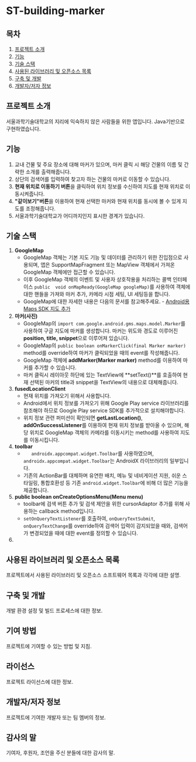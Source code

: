 # ST-building-marker



## 목차

1. [프로젝트 소개](#프로젝트-소개)
2. [기능](#기능)
3. [기술 스택](#기술-스택)
4. [사용된 라이브러리 및 오픈소스 목록](#사용된-라이브러리-및-오픈소스-목록)
5. [구축 및 개발](#구축-및-개발)
6. [개발자/저자 정보](#개발자저자-정보)

## 프로젝트 소개

서울과학기술대학교의 지리에 익숙하지 않은 사람들을 위한 앱입니다.
Java기반으로 구현하였습니다.

## 기능

1. 교내 건물 및 주요 장소에 대해 마커가 있으며, 마커 클릭 시 해당 건물의 이름 및 간략한 소개를 출력해줍니다.
2. 상단의 검색어를 입력하여 찾고자 하는 건물의 마커로 이동할 수 있습니다.
3. **현재 위치로 이동하기 버튼**을 클릭하여 위치 정보를 수신하여 지도를 현재 위치로 이동시켜줍니다.
4. **"같이보기"버튼**을 이용하여 현재 선택한 마커와 현재 위치를 동시에 볼 수 있게 지도를 조정해줍니다.
5. 서울과학기술대학교가 어디까지인지 표시한 경계가 있습니다.

## 기술 스택

1. **GoogleMap**
   - GoogleMap 객체는 기본 지도 기능 및 데이터를 관리하기 위한 진입점으로 사용되며, 앱은 SupportMapFragment 또는 MapView 객체에서 가져온 GoogleMap 객체에만 접근할 수 있습니다.
   - 이후 GoogleMap 객체의 이벤트 및 사용자 상호작용을 처리하는 콜백 인터페이스 `public  void onMapReady(GoogleMap googleMap)`를 사용하여 객체에 대한 핸들을 가져와 마커 추가, 카메라 시점 세팅, UI 세팅등을 합니다.
   - GoogleMap에 대한 자세한 내용은 다음의 문서를 참고해주세요.	  - [Android용 Maps SDK 지도 추가](https://developers.google.com/maps/documentation/android-sdk/map?hl=ko)
2. **마커(사진)**
   - GoogleMap의 `import com.google.android.gms.maps.model.Marker`를 사용하여 구글 지도에 마커를 생성합니다. 마커는 위도와 경도로 이루어진 **position, title, snippet**으로 이루어져 있습니다.
   - GoogleMap의 `public boolean onMarkerClick(final Marker marker)` method를 override하여 마커가 클릭되었을 때의 event를 작성해줍니다.
   - GoogleMap 객체에 **addMarker(Marker marker)** method를 이용하여  마커를 추가할 수 있습니다.
   - 마커 클릭시 레이아웃 하단에 있는 TextView에 **setText()**를 호출하여 현재 선택된 마커의 title과 snippet을 TextView의 내용으로 대체해줍니다.
3. **fusedLocationClient**
   - 현재 위치를 가져오기 위해서 사용합니다.
   - Android에서 위치 정보를 가져오기 위해 Google Play service 라이브러리를 참조해야 하므로 Google Play service SDK를 추가적으로 설치해야합니다.
   - 위치 정보 관련 퍼미션이 확인되면 **getLastLocation()**, **addOnSuccessListener**를 이용하여 현재 위치 정보를 받아올 수 있으며, 해당 위치로 GoogleMap 객체의 카메라를 이동시키는 method를 사용하여 지도를 이동시킵니다.
4. **toolbar**
   - `  
     androidx.appcompat.widget.Toolbar`를 사용하였으며, `androidx.appcompat.widget.Toolbar`는 AndroidX 라이브러리의 일부입니다.
   - 기존의 ActionBar를 대체하며 유연한 배치, 메뉴 및 네비게이션 지원, 쉬운 스타일링, 통합호환성 등 기존 `android.widget.Toolbar`에 비해 더 많은 기능을 제공합니다.
5. **public boolean onCreateOptionsMenu(Menu menu)**
   - toolbar에 검색 버튼 추가 및 검색 제안을 위한 cursorAdaptor 추가를 위해 사용하는 callback method입니다.
   - `setOnQueryTextListener`를 호출하여, `onQueryTextSubmit`, `onQueryTextChange`를 override하여 검색어 입력이 감지되었을 때와, 검색어가 변경되었을 때에 대한 event를 정의할 수 있습니다.
6.



## 사용된 라이브러리 및 오픈소스 목록

프로젝트에서 사용된 라이브러리 및 오픈소스 소프트웨어 목록과 각각에 대한 설명.

## 구축 및 개발

개발 환경 설정 및 빌드 프로세스에 대한 정보.

## 기여 방법

프로젝트에 기여할 수 있는 방법 및 지침.

## 라이선스

프로젝트 라이선스에 대한 정보.

## 개발자/저자 정보

프로젝트에 기여한 개발자 또는 팀 멤버의 정보.

## 감사의 말

기여자, 후원자, 조언을 주신 분들에 대한 감사의 말.